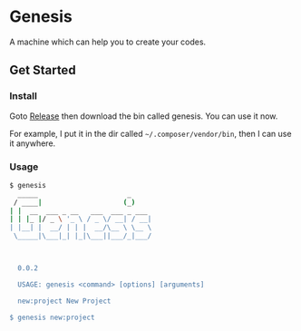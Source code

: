 # Genesis

A machine which can help you to create your codes.

## Get Started

### Install

Goto [Release](https://github.com/zacksleo/genesis/releases) then download the bin called genesis. You can use it now.

For example, I put it in the dir called `~/.composer/vendor/bin`, then I can use it anywhere.

### Usage

```bash
$ genesis
  _____                      _
 / ____|                    (_)
| |  __  ___ _ __   ___  ___ _ ___
| | |_ |/ _ \ '_ \ / _ \/ __| / __|
| |__| |  __/ | | |  __/\__ \ \__ \
 \_____|\___|_| |_|\___||___/_|___/



  0.0.2

  USAGE: genesis <command> [options] [arguments]

  new:project New Project

$ genesis new:project
```
